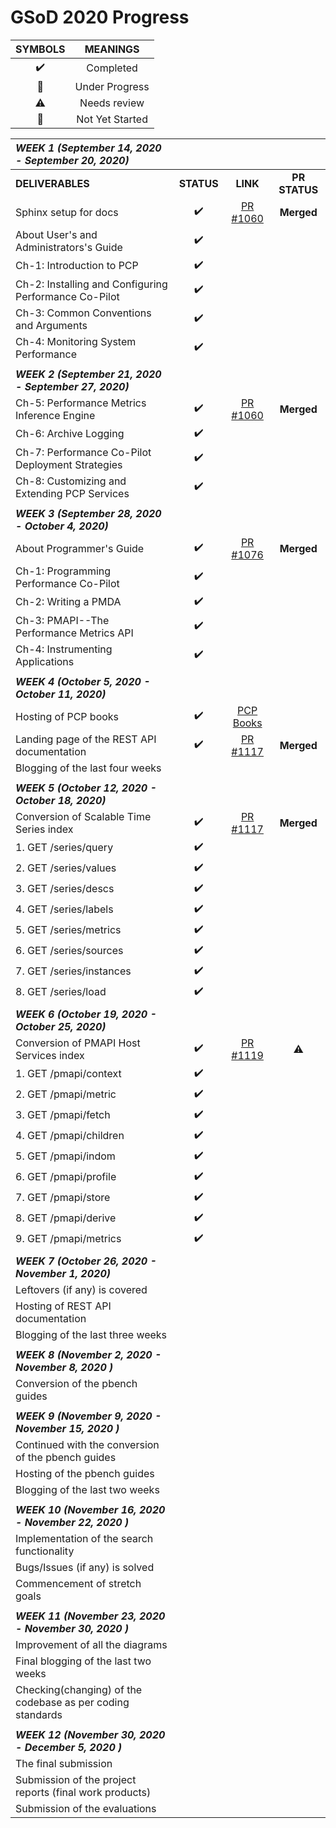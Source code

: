# GSoD 2020 Progress

| SYMBOLS | MEANINGS |
|:-------:|:--------:|
| :heavy_check_mark: | Completed |
| :construction: | Under Progress |
| :warning: | Needs review |
| :red_circle: | Not Yet Started |




|   **_WEEK 1 (September 14, 2020 - September 20, 2020)_** |    |     |        |
|:---------------------------------|:---------------------:|:------------:|:-----------------:|
| **DELIVERABLES**               | **STATUS**            |  **LINK**  | **PR STATUS**   |
| Sphinx setup for docs            | :heavy_check_mark:    | [PR #1060](https://github.com/performancecopilot/pcp/pull/1060) | **Merged** |
| About User's and Administrators's Guide             | :heavy_check_mark:    |    |
| Ch-1: Introduction to PCP       | :heavy_check_mark: |
| Ch-2: Installing and Configuring Performance Co-Pilot | :heavy_check_mark: |
| Ch-3: Common Conventions and Arguments | :heavy_check_mark: |
| Ch-4: Monitoring System Performance | :heavy_check_mark: |
||||
|   **_WEEK 2 (September 21, 2020 - September 27, 2020)_** |    |    |   |
| Ch-5: Performance Metrics Inference Engine | :heavy_check_mark: | [PR #1060](https://github.com/performancecopilot/pcp/pull/1060) | **Merged** |
| Ch-6: Archive Logging | :heavy_check_mark: |
| Ch-7: Performance Co-Pilot Deployment Strategies | :heavy_check_mark: |
| Ch-8: Customizing and Extending PCP Services | :heavy_check_mark: |
| | | |
| **_WEEK 3 (September 28, 2020 - October 4, 2020)_** |    |    |   |
| About Programmer's Guide | :heavy_check_mark: | [PR #1076](https://github.com/performancecopilot/pcp/pull/1076) | **Merged** |
| Ch-1: Programming Performance Co-Pilot | :heavy_check_mark: |
| Ch-2: Writing a PMDA | :heavy_check_mark: |
| Ch-3: PMAPI--The Performance Metrics API | :heavy_check_mark: |
| Ch-4: Instrumenting Applications | :heavy_check_mark: |
| | | |
| **_WEEK 4 (October 5, 2020 - October 11, 2020)_** |    |    |   |
| Hosting of PCP books | :heavy_check_mark: | [PCP Books](https://pcp.readthedocs.io/en/latest/) | |
| Landing page of the REST API documentation | :heavy_check_mark: | [PR #1117](https://github.com/performancecopilot/pcp/pull/1117) | **Merged** |
| Blogging of the last four weeks | | |
| | | |
| **_WEEK 5 (October 12, 2020 - October 18, 2020)_** |    |    |   |
| Conversion of Scalable Time Series index | :heavy_check_mark: | [PR #1117](https://github.com/performancecopilot/pcp/pull/1117) | **Merged** |
| 1. GET /series/query| :heavy_check_mark: | | |
| 2. GET /series/values | :heavy_check_mark: | | |
| 3. GET /series/descs | :heavy_check_mark: | | |
| 4. GET /series/labels | :heavy_check_mark: | | |
| 5. GET /series/metrics | :heavy_check_mark: | | |
| 6. GET /series/sources | :heavy_check_mark: | | |
| 7. GET /series/instances | :heavy_check_mark: | | |
| 8. GET /series/load | :heavy_check_mark: | | |
| | | |
| **_WEEK 6 (October 19, 2020 - October 25, 2020)_** |    |    |   
| Conversion of PMAPI Host Services index | :heavy_check_mark: | [PR #1119](https://github.com/performancecopilot/pcp/pull/1119) | :warning: |
| 1. GET /pmapi/context | :heavy_check_mark: | | |
| 2. GET /pmapi/metric | :heavy_check_mark: | | |
| 3. GET /pmapi/fetch | :heavy_check_mark: | | |
| 4. GET /pmapi/children | :heavy_check_mark: | | |
| 5. GET /pmapi/indom | :heavy_check_mark: | | |
| 6. GET /pmapi/profile | :heavy_check_mark: | | |
| 7. GET /pmapi/store | :heavy_check_mark: | | |
| 8. GET /pmapi/derive | :heavy_check_mark: | | |
| 9. GET /pmapi/metrics | :heavy_check_mark: | | |
| | | |
| **_WEEK 7 (October 26, 2020 - November 1, 2020)_** |    |    |   |
| Leftovers (if any) is covered |
| Hosting of REST API documentation |
| Blogging of the last three weeks |
| | | |
| **_WEEK 8 (November 2, 2020 - November 8, 2020 )_** |    |    |   |
| Conversion of the pbench guides |
| | | |
| **_WEEK 9 (November 9, 2020 - November 15, 2020 )_** |    |    |   |
| Continued with the conversion of the pbench guides |
| Hosting of the pbench guides |
| Blogging of the last two weeks |
| | | |
| **_WEEK 10 (November 16, 2020 - November 22, 2020 )_** |    |    |   |
| Implementation of the search functionality |
| Bugs/Issues (if any) is solved |
| Commencement of stretch goals |
| | | |
| **_WEEK 11 (November 23, 2020 - November 30, 2020 )_** |    |    |   |
|Improvement of all the diagrams |
| Final blogging of the last two weeks |
| Checking(changing) of the codebase as per coding standards |
| | | |
| **_WEEK 12 (November 30, 2020 - December 5, 2020 )_** |    |    |   |
| The final submission |
| Submission of the project reports (final work products) |
| Submission of the evaluations |






















